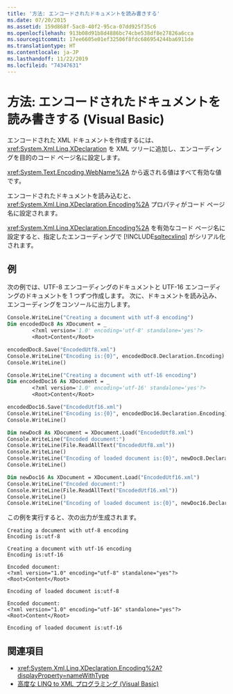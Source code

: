 ```yaml
---
title: '方法: エンコードされたドキュメントを読み書きする'
ms.date: 07/20/2015
ms.assetid: 159d868f-5ac8-40f2-95ca-07dd925f35c6
ms.openlocfilehash: 913b08d91b8d4886bc74cbe538df8e27826a6cca
ms.sourcegitcommit: 17ee6605e01ef32506f8fdc686954244ba6911de
ms.translationtype: HT
ms.contentlocale: ja-JP
ms.lasthandoff: 11/22/2019
ms.locfileid: "74347631"
---
```

# <a name="how-to-read-and-write-an-encoded-document-visual-basic"></a>方法: エンコードされたドキュメントを読み書きする (Visual Basic)

エンコードされた XML ドキュメントを作成するには、<xref:System.Xml.Linq.XDeclaration> を XML ツリーに追加し、エンコーディングを目的のコード ページ名に設定します。

<xref:System.Text.Encoding.WebName%2A> から返される値はすべて有効な値です。

エンコードされたドキュメントを読み込むと、<xref:System.Xml.Linq.XDeclaration.Encoding%2A> プロパティがコード ページ名に設定されます。

<xref:System.Xml.Linq.XDeclaration.Encoding%2A> を有効なコード ページ名に設定すると、指定したエンコーディングで [!INCLUDE[sqltecxlinq](~/includes/sqltecxlinq-md.md)] がシリアル化されます。

## <a name="example"></a>例

次の例では、UTF-8 エンコーディングのドキュメントと UTF-16 エンコーディングのドキュメントを 1 つずつ作成します。 次に、ドキュメントを読み込み、エンコーディングをコンソールに出力します。

```vb
Console.WriteLine("Creating a document with utf-8 encoding")
Dim encodedDoc8 As XDocument = _
        <?xml version='1.0' encoding='utf-8' standalone='yes'?>
        <Root>Content</Root>

encodedDoc8.Save("EncodedUtf8.xml")
Console.WriteLine("Encoding is:{0}", encodedDoc8.Declaration.Encoding)
Console.WriteLine()

Console.WriteLine("Creating a document with utf-16 encoding")
Dim encodedDoc16 As XDocument = _
        <?xml version='1.0' encoding='utf-16' standalone='yes'?>
        <Root>Content</Root>

encodedDoc16.Save("EncodedUtf16.xml")
Console.WriteLine("Encoding is:{0}", encodedDoc16.Declaration.Encoding)
Console.WriteLine()

Dim newDoc8 As XDocument = XDocument.Load("EncodedUtf8.xml")
Console.WriteLine("Encoded document:")
Console.WriteLine(File.ReadAllText("EncodedUtf8.xml"))
Console.WriteLine()
Console.WriteLine("Encoding of loaded document is:{0}", newDoc8.Declaration.Encoding)
Console.WriteLine()

Dim newDoc16 As XDocument = XDocument.Load("EncodedUtf16.xml")
Console.WriteLine("Encoded document:")
Console.WriteLine(File.ReadAllText("EncodedUtf16.xml"))
Console.WriteLine()
Console.WriteLine("Encoding of loaded document is:{0}", newDoc16.Declaration.Encoding)
```

この例を実行すると、次の出力が生成されます。

```console
Creating a document with utf-8 encoding
Encoding is:utf-8

Creating a document with utf-16 encoding
Encoding is:utf-16

Encoded document:
<?xml version="1.0" encoding="utf-8" standalone="yes"?>
<Root>Content</Root>

Encoding of loaded document is:utf-8

Encoded document:
<?xml version="1.0" encoding="utf-16" standalone="yes"?>
<Root>Content</Root>

Encoding of loaded document is:utf-16
```

## <a name="see-also"></a>関連項目

- <xref:System.Xml.Linq.XDeclaration.Encoding%2A?displayProperty=nameWithType>
- [高度な LINQ to XML プログラミング (Visual Basic)](../../../../visual-basic/programming-guide/concepts/linq/advanced-linq-to-xml-programming.md)
